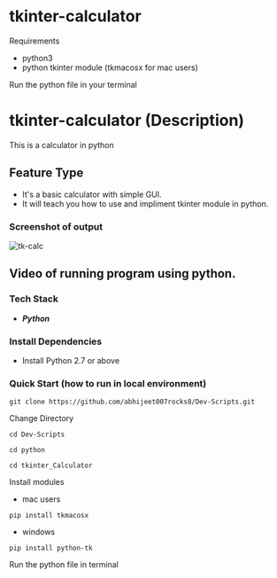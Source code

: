 # tkinter-calculator



Requirements 
- python3
- python tkinter module (tkmacosx for mac users)


Run the python file in your terminal
# tkinter-calculator (Description)
This is a calculator in python

## Feature Type
- It's a basic calculator with simple GUI.
- It will teach you how to use and impliment tkinter module in python.


### Screenshot of output 
![tk-calc](https://user-images.githubusercontent.com/85568177/162735601-1c807824-403a-4ec2-afb6-13f3a48c544c.jpeg)

## Video of running program using python.

### Tech Stack 

* ***Python*** 

### Install Dependencies 

- Install Python 2.7 or above 

### Quick Start (how to run in local environment)
```
git clone https://github.com/abhijeet007rocks8/Dev-Scripts.git
```
Change Directory 
```
cd Dev-Scripts
```
```
cd python
```
```
cd tkinter_Calculator
```
Install modules 
- mac users
```
pip install tkmacosx
```
- windows 
```
pip install python-tk
```

Run the python file in terminal
